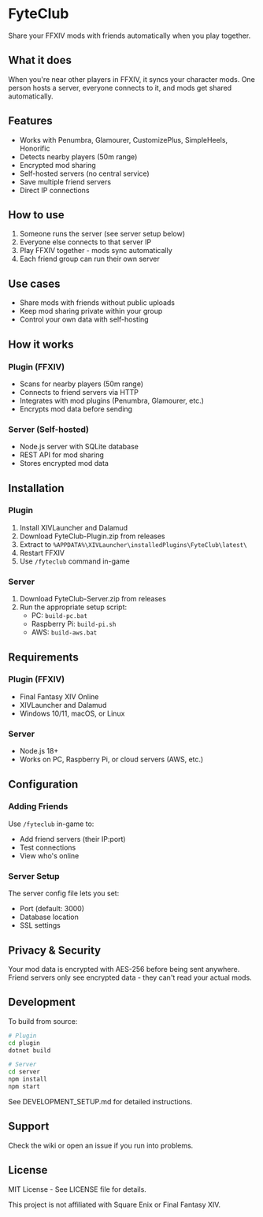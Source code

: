 # FyteClub

Share your FFXIV mods with friends automatically when you play together.

## What it does

When you're near other players in FFXIV, it syncs your character mods. One person hosts a server, everyone connects to it, and mods get shared automatically.

## Features

- Works with Penumbra, Glamourer, CustomizePlus, SimpleHeels, Honorific
- Detects nearby players (50m range)
- Encrypted mod sharing
- Self-hosted servers (no central service)
- Save multiple friend servers
- Direct IP connections

## How to use

1. Someone runs the server (see server setup below)
2. Everyone else connects to that server IP
3. Play FFXIV together - mods sync automatically
4. Each friend group can run their own server

## Use cases

- Share mods with friends without public uploads
- Keep mod sharing private within your group  
- Control your own data with self-hosting

## How it works

### Plugin (FFXIV)
- Scans for nearby players (50m range)
- Connects to friend servers via HTTP
- Integrates with mod plugins (Penumbra, Glamourer, etc.)
- Encrypts mod data before sending

### Server (Self-hosted)
- Node.js server with SQLite database
- REST API for mod sharing
- Stores encrypted mod data

## Installation

### Plugin
1. Install XIVLauncher and Dalamud
2. Download FyteClub-Plugin.zip from releases
3. Extract to `%APPDATA%\XIVLauncher\installedPlugins\FyteClub\latest\`
4. Restart FFXIV
5. Use `/fyteclub` command in-game

### Server
1. Download FyteClub-Server.zip from releases
2. Run the appropriate setup script:
   - PC: `build-pc.bat`
   - Raspberry Pi: `build-pi.sh` 
   - AWS: `build-aws.bat`

## Requirements

### Plugin (FFXIV)
- Final Fantasy XIV Online
- XIVLauncher and Dalamud
- Windows 10/11, macOS, or Linux

### Server
- Node.js 18+
- Works on PC, Raspberry Pi, or cloud servers (AWS, etc.)

## Configuration

### Adding Friends
Use `/fyteclub` in-game to:
- Add friend servers (their IP:port)
- Test connections
- View who's online

### Server Setup
The server config file lets you set:
- Port (default: 3000)
- Database location
- SSL settings

## Privacy & Security

Your mod data is encrypted with AES-256 before being sent anywhere. Friend servers only see encrypted data - they can't read your actual mods.

## Development

To build from source:
```bash
# Plugin
cd plugin
dotnet build

# Server  
cd server
npm install
npm start
```

See DEVELOPMENT_SETUP.md for detailed instructions.

## Support

Check the wiki or open an issue if you run into problems.

## License

MIT License - See LICENSE file for details.

This project is not affiliated with Square Enix or Final Fantasy XIV.

